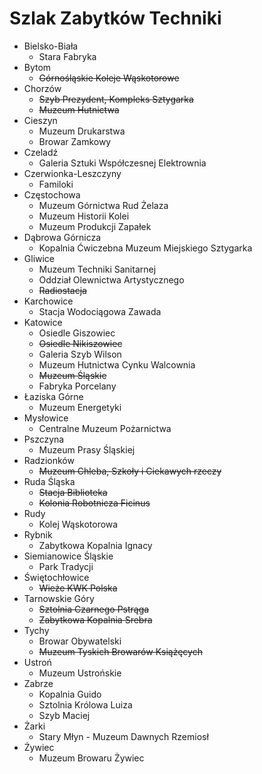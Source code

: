 Szlak Zabytków Techniki
=======================
- Bielsko-Biała
    - Stara Fabryka
- Bytom
    - ~~Górnośląskie Koleje Wąskotorowe~~
- Chorzów
    - ~~Szyb Prezydent, Kompleks Sztygarka~~
    - ~~Muzeum Hutnictwa~~
- Cieszyn
    - Muzeum Drukarstwa
    - Browar Zamkowy
- Czeladź
    - Galeria Sztuki Współczesnej Elektrownia
- Czerwionka-Leszczyny
    - Familoki
- Częstochowa
    - Muzeum Górnictwa Rud Żelaza
    - Muzeum Historii Kolei
    - Muzeum Produkcji Zapałek
- Dąbrowa Górnicza
    - Kopalnia Ćwiczebna Muzeum Miejskiego Sztygarka
- Gliwice
    - Muzeum Techniki Sanitarnej
    - Oddział Olewnictwa Artystycznego
    - ~~Radiostacja~~
- Karchowice
    - Stacja Wodociągowa Zawada
- Katowice
    - Osiedle Giszowiec
    - ~~Osiedle Nikiszowiec~~
    - Galeria Szyb Wilson
    - Muzeum Hutnictwa Cynku Walcownia
    - ~~Muzeum Śląskie~~
    - Fabryka Porcelany
- Łaziska Górne
    - Muzeum Energetyki
- Mysłowice
    - Centralne Muzeum Pożarnictwa
- Pszczyna
    - Muzeum Prasy Śląskiej
-  Radzionków
    - ~~Muzeum Chleba, Szkoły i Ciekawych rzeczy~~
- Ruda Śląska
    - ~~Stacja Biblioteka~~
    - ~~Kolonia Robotnicza Ficinus~~
- Rudy
    - Kolej Wąskotorowa
- Rybnik
    - Zabytkowa Kopalnia Ignacy
- Siemianowice Śląskie
    - Park Tradycji
- Świętochłowice
    - ~~Wieże KWK Polska~~
- Tarnowskie Góry
    - ~~Sztolnia Czarnego Pstrąga~~
    - ~~Zabytkowa Kopalnia Srebra~~
- Tychy
    - Browar Obywatelski
    - ~~Muzeum Tyskich Browarów Książęcych~~
- Ustroń
    - Muzeum Ustrońskie
- Zabrze
    - Kopalnia Guido
    - Sztolnia Królowa Luiza
    - Szyb Maciej
- Żarki
    - Stary Młyn - Muzeum Dawnych Rzemiosł
- Żywiec
    - Muzeum Browaru Żywiec
